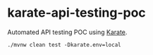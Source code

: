 # karate-api-testing-poc

Automated API testing POC using [Karate](https://github.com/intuit/karate).

`./mvnw clean test -Dkarate.env=local`